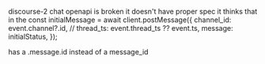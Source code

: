 discourse-2 chat openapi is broken it doesn't have proper spec it thinks that in the   const initialMessage = await client.postMessage({
    channel_id: event.channel?.id,
    // thread_ts: event.thread_ts ?? event.ts,
    message: initialStatus,
  });

has a .message.id instead of a message_id 